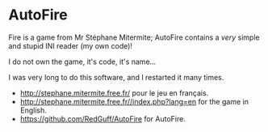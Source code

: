 # AutoFire

Fire is a game from Mr Stéphane Mitermite; AutoFire contains a *very* simple and stupid INI reader (my own code)!

I do not own the game, it's code, it's name...

I was very long to do this software, and I restarted it many times.

* http://stephane.mitermite.free.fr/ pour le jeu en français. 
* http://stephane.mitermite.free.fr//index.php?lang=en for the game in English.
* https://github.com/RedGuff/AutoFire for AutoFire.
